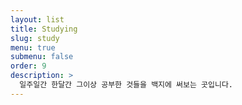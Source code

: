 ```yaml
---
layout: list
title: Studying
slug: study
menu: true
submenu: false
order: 9
description: >
  일주일간 한달간 그이상 공부한 것들을 백지에 써보는 곳입니다.
---
```

